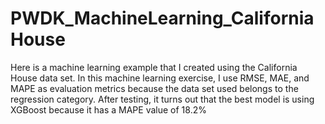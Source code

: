 # PWDK_MachineLearning_CaliforniaHouse
Here is a machine learning example that I created using the California House data set. In this machine learning exercise, I use RMSE, MAE, and MAPE as evaluation metrics because the data set used belongs to the regression category. After testing, it turns out that the best model is using XGBoost because it has a MAPE value of 18.2%
